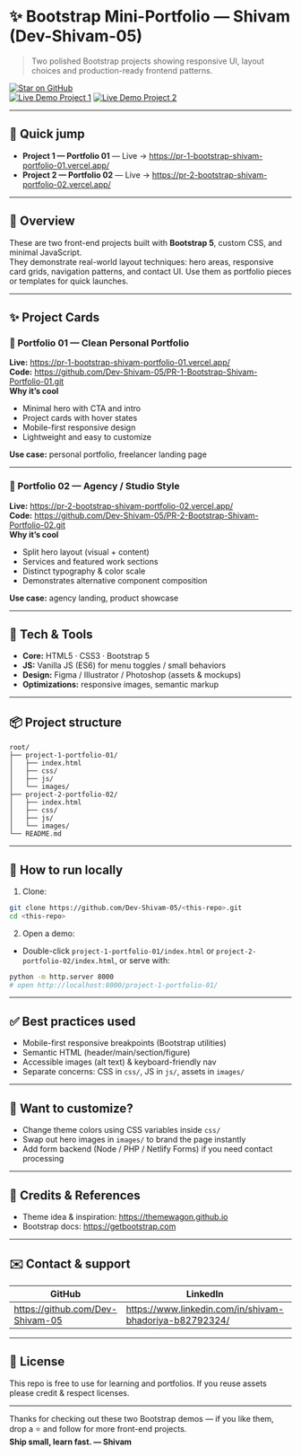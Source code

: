 # ✨ Bootstrap Mini-Portfolio — Shivam (Dev-Shivam-05)

> Two polished Bootstrap projects showing responsive UI, layout choices and production-ready frontend patterns.

[![Star on GitHub](https://img.shields.io/badge/⭐-Star%20this%20repo-blue?style=for-the-badge)](https://github.com/Dev-Shivam-05)  
[![Live Demo Project 1](https://img.shields.io/badge/Live%20Demo-Portfolio%2001-orange?style=for-the-badge)](https://pr-1-bootstrap-shivam-portfolio-01.vercel.app/) [![Live Demo Project 2](https://img.shields.io/badge/Live%20Demo-Portfolio%2002-green?style=for-the-badge)](https://pr-2-bootstrap-shivam-portfolio-02.vercel.app/)

---

## 🚀 Quick jump
- **Project 1 — Portfolio 01** — Live → https://pr-1-bootstrap-shivam-portfolio-01.vercel.app/  
- **Project 2 — Portfolio 02** — Live → https://pr-2-bootstrap-shivam-portfolio-02.vercel.app/

---

## 🎯 Overview

These are two front-end projects built with **Bootstrap 5**, custom CSS, and minimal JavaScript.  
They demonstrate real-world layout techniques: hero areas, responsive card grids, navigation patterns, and contact UI. Use them as portfolio pieces or templates for quick launches.

---

## ✨ Project Cards

### 🔹 Portfolio 01 — Clean Personal Portfolio
**Live:** https://pr-1-bootstrap-shivam-portfolio-01.vercel.app/  
**Code:** https://github.com/Dev-Shivam-05/PR-1-Bootstrap-Shivam-Portfolio-01.git       
**Why it’s cool**
- Minimal hero with CTA and intro
- Project cards with hover states
- Mobile-first responsive design
- Lightweight and easy to customize

**Use case:** personal portfolio, freelancer landing page

---

### 🔸 Portfolio 02 — Agency / Studio Style
**Live:** https://pr-2-bootstrap-shivam-portfolio-02.vercel.app/  
**Code:** https://github.com/Dev-Shivam-05/PR-2-Bootstrap-Shivam-Portfolio-02.git     
**Why it’s cool**
- Split hero layout (visual + content)
- Services and featured work sections
- Distinct typography & color scale
- Demonstrates alternative component composition

**Use case:** agency landing, product showcase

---

## 🧰 Tech & Tools

- **Core:** HTML5 · CSS3 · Bootstrap 5  
- **JS:** Vanilla JS (ES6) for menu toggles / small behaviors  
- **Design:** Figma / Illustrator / Photoshop (assets & mockups)  
- **Optimizations:** responsive images, semantic markup

---

## 📦 Project structure
```
root/
├── project-1-portfolio-01/
│   ├── index.html
│   ├── css/
│   ├── js/
│   └── images/
├── project-2-portfolio-02/
│   ├── index.html
│   ├── css/
│   ├── js/
│   └── images/
└── README.md
```

---

## 🧩 How to run locally
1. Clone:
```bash
git clone https://github.com/Dev-Shivam-05/<this-repo>.git
cd <this-repo>
```
2. Open a demo:
- Double-click `project-1-portfolio-01/index.html` or `project-2-portfolio-02/index.html`, or serve with:
```bash
python -m http.server 8000
# open http://localhost:8000/project-1-portfolio-01/
```

---

## ✅ Best practices used
- Mobile-first responsive breakpoints (Bootstrap utilities)  
- Semantic HTML (header/main/section/figure)  
- Accessible images (alt text) & keyboard-friendly nav  
- Separate concerns: CSS in `css/`, JS in `js/`, assets in `images/`

---

## 🔧 Want to customize?
- Change theme colors using CSS variables inside `css/`  
- Swap out hero images in `images/` to brand the page instantly  
- Add form backend (Node / PHP / Netlify Forms) if you need contact processing

---

## 📣 Credits & References
- Theme idea & inspiration: https://themewagon.github.io  
- Bootstrap docs: https://getbootstrap.com

---

## ✉️ Contact & support
| GitHub | LinkedIn | Email |
|---|---|---|
| https://github.com/Dev-Shivam-05 | https://www.linkedin.com/in/shivam-bhadoriya-b82792324/ | shivambhadoriya1605@gmail.com |

---

## 🧾 License
This repo is free to use for learning and portfolios. If you reuse assets please credit & respect licenses.

---

Thanks for checking out these two Bootstrap demos — if you like them, drop a ⭐ and follow for more front-end projects.  
**Ship small, learn fast. — Shivam**
